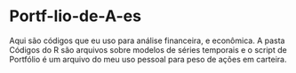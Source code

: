 # Portf-lio-de-A-es

Aqui são códigos que eu uso para análise financeira, e econômica. A pasta Códigos do R são arquivos sobre modelos de séries temporais e o script de Portfólio é 
um arquivo do meu uso pessoal para peso de ações em carteira. 
